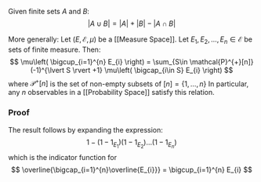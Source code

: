 Given finite sets $A$ and $B$:
$$
\lvert A\cup B \rvert =\lvert A \rvert  + \lvert B \rvert  - \lvert A\cap B \rvert 
$$

More generally:
Let $(E,\mathcal{E},\mu)$ be a [[Measure Space]].
Let $E_{1},E_{2},\dots,E_{n}\in \mathcal{E}$ be sets of finite measure.
Then:
$$
\mu\left( \bigcup_{i=1}^{n} E_{i} \right) = \sum_{S\in \mathcal{P}^{+}[n]} (-1)^{\lvert S \rvert +1} \mu\left( \bigcap_{i\in S} E_{i} \right)
$$
where $\mathcal{P}^{+}[n]$ is the set of non-empty subsets of $[n]=\{ 1,\dots,n \}$ 
In particular, any $n$ observables in a [[Probability Space]] satisfy this relation.
### Proof
The result follows by expanding the expression:
$$
1-(1-1_{E_{1}})(1-1_{E_{2}})\dots(1-1_{E_{n}})
$$
which is the indicator function for 
$$
\overline{\bigcap_{i=1}^{n}\overline{E_{i}}} = \bigcup_{i=1}^{n} E_{i}
$$
